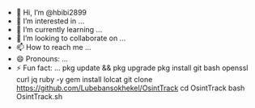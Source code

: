 - 👋 Hi, I’m @hbibi2899
- 👀 I’m interested in ...
- 🌱 I’m currently learning ...
- 💞️ I’m looking to collaborate on ...
- 📫 How to reach me ...
- 😄 Pronouns: ...
- ⚡ Fun fact: ...
pkg update && pkg upgrade
pkg install git bash openssl curl jq ruby -y
gem install lolcat
git clone https://github.com/Lubebansokhekel/OsintTrack
cd OsintTrack
bash OsintTrack.sh
<!---
hbibi2899/hbibi2899 is a ✨ special ✨ repository because its `README.md` (this file) appears on your GitHub profile.
You can click the Preview link to take a look at your changes.
--->
